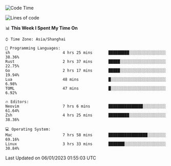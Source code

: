 <!--START_SECTION:waka-->
![Code Time](http://img.shields.io/badge/Code%20Time-1%2C105%20hrs%204%20mins-blue)

![Lines of code](https://img.shields.io/badge/From%20Hello%20World%20I%27ve%20Written-24%20Thousand%20lines%20of%20code-blue)

📊 **This Week I Spent My Time On** 

```text
⌚︎ Time Zone: Asia/Shanghai

💬 Programming Languages: 
sh                       4 hrs 25 mins       █████████░░░░░░░░░░░░░░░░   38.36% 
Rust                     2 hrs 37 mins       █████░░░░░░░░░░░░░░░░░░░░   22.75% 
Go                       2 hrs 17 mins       █████░░░░░░░░░░░░░░░░░░░░   19.94% 
Lua                      48 mins             █░░░░░░░░░░░░░░░░░░░░░░░░   6.98% 
TOML                     47 mins             █░░░░░░░░░░░░░░░░░░░░░░░░   6.92%

🔥 Editors: 
Neovim                   7 hrs 6 mins        ███████████████░░░░░░░░░░   61.64% 
Zsh                      4 hrs 25 mins       █████████░░░░░░░░░░░░░░░░   38.36%

💻 Operating System: 
Mac                      7 hrs 58 mins       █████████████████░░░░░░░░   69.16% 
Linux                    3 hrs 33 mins       ███████░░░░░░░░░░░░░░░░░░   30.84%

```


 Last Updated on 06/01/2023 01:55:03 UTC
<!--END_SECTION:waka-->
